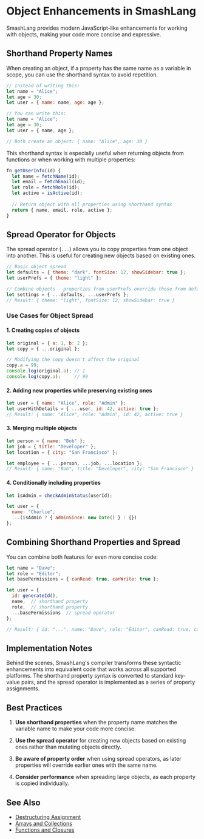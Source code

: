 # Object Enhancements in SmashLang

SmashLang provides modern JavaScript-like enhancements for working with objects, making your code more concise and expressive.

## Shorthand Property Names

When creating an object, if a property has the same name as a variable in scope, you can use the shorthand syntax to avoid repetition.

```js
// Instead of writing this:
let name = "Alice";
let age = 30;
let user = { name: name, age: age };

// You can write this:
let name = "Alice";
let age = 30;
let user = { name, age };

// Both create an object: { name: "Alice", age: 30 }
```

This shorthand syntax is especially useful when returning objects from functions or when working with multiple properties:

```js
fn getUserInfo(id) {
  let name = fetchName(id);
  let email = fetchEmail(id);
  let role = fetchRole(id);
  let active = isActive(id);
  
  // Return object with all properties using shorthand syntax
  return { name, email, role, active };
}
```

## Spread Operator for Objects

The spread operator (`...`) allows you to copy properties from one object into another. This is useful for creating new objects based on existing ones.

```js
// Basic object spread
let defaults = { theme: "dark", fontSize: 12, showSidebar: true };
let userPrefs = { theme: "light" };

// Combine objects - properties from userPrefs override those from defaults
let settings = { ...defaults, ...userPrefs };
// Result: { theme: "light", fontSize: 12, showSidebar: true }
```

### Use Cases for Object Spread

#### 1. Creating copies of objects

```js
let original = { a: 1, b: 2 };
let copy = { ...original };

// Modifying the copy doesn't affect the original
copy.a = 99;
console.log(original.a); // 1
console.log(copy.a);     // 99
```

#### 2. Adding new properties while preserving existing ones

```js
let user = { name: "Alice", role: "Admin" };
let userWithDetails = { ...user, id: 42, active: true };
// Result: { name: "Alice", role: "Admin", id: 42, active: true }
```

#### 3. Merging multiple objects

```js
let person = { name: "Bob" };
let job = { title: "Developer" };
let location = { city: "San Francisco" };

let employee = { ...person, ...job, ...location };
// Result: { name: "Bob", title: "Developer", city: "San Francisco" }
```

#### 4. Conditionally including properties

```js
let isAdmin = checkAdminStatus(userId);

let user = {
  name: "Charlie",
  ...(isAdmin ? { adminSince: new Date() } : {})
};
```

## Combining Shorthand Properties and Spread

You can combine both features for even more concise code:

```js
let name = "Dave";
let role = "Editor";
let basePermissions = { canRead: true, canWrite: true };

let user = {
  id: generateId(),
  name,  // shorthand property
  role,  // shorthand property
  ...basePermissions  // spread operator
};

// Result: { id: "...", name: "Dave", role: "Editor", canRead: true, canWrite: true }
```

## Implementation Notes

Behind the scenes, SmashLang's compiler transforms these syntactic enhancements into equivalent code that works across all supported platforms. The shorthand property syntax is converted to standard key-value pairs, and the spread operator is implemented as a series of property assignments.

## Best Practices

1. **Use shorthand properties** when the property name matches the variable name to make your code more concise.

2. **Use the spread operator** for creating new objects based on existing ones rather than mutating objects directly.

3. **Be aware of property order** when using spread operators, as later properties will override earlier ones with the same name.

4. **Consider performance** when spreading large objects, as each property is copied individually.

## See Also

- [Destructuring Assignment](./destructuring.md)
- [Arrays and Collections](./collections.md)
- [Functions and Closures](./functions.md)
